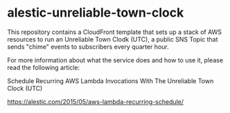 # alestic-unreliable-town-clock

This repository contains a CloudFront template that sets up a stack of
AWS resources to run an Unreliable Town Clodk (UTC), a public SNS
Topic that sends "chime" events to subscribers every quarter hour.

For more information about what the service does and how to use it,
please read the following article:

  Schedule Recurring AWS Lambda Invocations With The Unreliable Town
  Clock (UTC)

  https://alestic.com/2015/05/aws-lambda-recurring-schedule/
